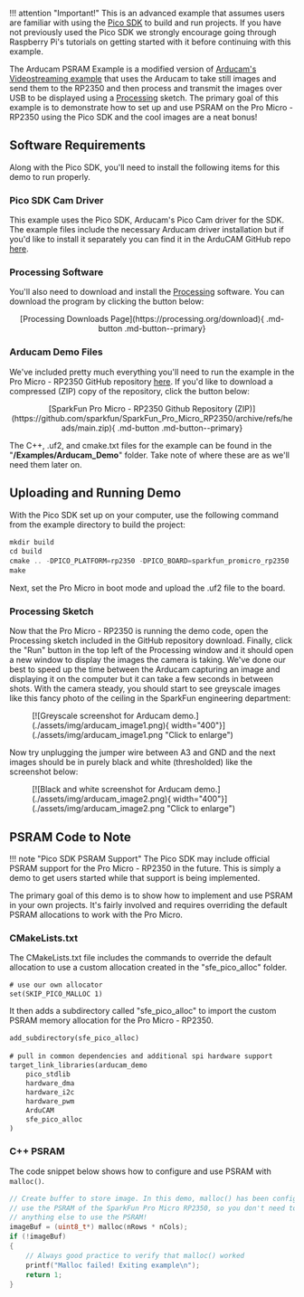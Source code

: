 



!!! attention "Important!"
    This is an advanced example that assumes users are familiar with using the [Pico SDK](https://www.raspberrypi.com/documentation/pico-sdk/) to build and run projects. If you have not previously used the Pico SDK we strongly encourage going through Raspberry Pi's tutorials on getting started with it before continuing with this example.

The Arducam PSRAM Example is a modified version of [Arducam's Videostreaming example](https://github.com/ArduCAM/PICO_SPI_CAM/tree/master/C/Examples/Arducam_MINI_5MP_Plus_Videostreaming) that uses the Arducam to take still images and send them to the RP2350 and then process and transmit the images over USB to be displayed using a [Processing](https://processing.org/) sketch. The primary goal of this example is to demonstrate how to set up and use PSRAM on the Pro Micro - RP2350 using the Pico SDK and the cool images are a neat bonus!

## Software Requirements

Along with the Pico SDK, you'll need to install the following items for this demo to run properly.

### Pico SDK Cam Driver

This example uses the Pico SDK, Arducam's Pico Cam driver for the SDK. The example files include the necessary Arducam driver installation but if you'd like to install it separately you can find it in the ArduCAM GitHub repo [here](https://github.com/ArduCAM/PICO_SPI_CAM).

### Processing Software

You'll also need to download and install the [Processing](https://processing.org/) software. You can download the program by clicking the button below:

<center>
    [Processing Downloads Page](https://processing.org/download){ .md-button .md-button--primary}
</center>

### Arducam Demo Files

We've included pretty much everything you'll need to run the example in the Pro Micro - RP2350 GitHub repository [here](https://github.com/sparkfun/SparkFun_Pro_Micro_RP2350/tree/main/Examples/Arducam_Demo). If you'd like to download a compressed (ZIP) copy of the repository, click the button below:

<center>
    [SparkFun Pro Micro - RP2350 Github Repository (ZIP)](https://github.com/sparkfun/SparkFun_Pro_Micro_RP2350/archive/refs/heads/main.zip){ .md-button .md-button--primary}
</center>

The C++, .uf2, and cmake.txt files for the example can be found in the "<b>/Examples/Arducam_Demo</b>" folder. Take note of where these are as we'll need them later on.

## Uploading and Running Demo

With the Pico SDK set up on your computer, use the following command from the example directory to build the project:

``` c++
mkdir build
cd build
cmake .. -DPICO_PLATFORM=rp2350 -DPICO_BOARD=sparkfun_promicro_rp2350
make
```

Next, set the Pro Micro in boot mode and upload the .uf2 file to the board.

### Processing Sketch

Now that the Pro Micro - RP2350 is running the demo code, open the Processing sketch included in the GitHub repository download. Finally, click the "Run" button in the top left of the Processing window and it should open a new window to display the images the camera is taking. We've done our best to speed up the time between the Arducam capturing an image and displaying it on the computer but it can take a few seconds in between shots. With the camera steady, you should start to see greyscale images like this fancy photo of the ceiling in the SparkFun engineering department:

<figure markdown>
[![Greyscale screenshot for Arducam demo.](./assets/img/arducam_image1.png){ width="400"}](./assets/img/arducam_image1.png "Click to enlarge")
</figure>

Now try unplugging the jumper wire between A3 and GND and the next images should be in purely black and white (thresholded) like the screenshot below:

<figure markdown>
[![Black and white screenshot for Arducam demo.](./assets/img/arducam_image2.png){ width="400"}](./assets/img/arducam_image2.png "Click to enlarge")
</figure>

## PSRAM Code to Note

!!! note "Pico SDK PSRAM Support"
    The Pico SDK may include official PSRAM support for the Pro Micro - RP2350 in the future. This is simply a demo to get users started while that support is being implemented.

The primary goal of this demo is to show how to implement and use PSRAM in your own projects. It's fairly involved and requires overriding the default PSRAM allocations to work with the Pro Micro.

### CMakeLists.txt

The CMakeLists.txt file includes the commands to override the default allocation to use a custom allocation created in the "sfe_pico_alloc" folder.

```
# use our own allocator
set(SKIP_PICO_MALLOC 1)
```

It then adds a subdirectory called "sfe_pico_alloc" to import the custom PSRAM memory allocation for the Pro Micro - RP2350.

```
add_subdirectory(sfe_pico_alloc)

# pull in common dependencies and additional spi hardware support
target_link_libraries(arducam_demo 
	pico_stdlib
	hardware_dma
	hardware_i2c
	hardware_pwm
	ArduCAM
	sfe_pico_alloc
)
```

### C++ PSRAM

The code snippet below shows how to configure and use PSRAM with <code>malloc()</code>.

``` c++
// Create buffer to store image. In this demo, malloc() has been configure to
// use the PSRAM of the SparkFun Pro Micro RP2350, so you don't need to do
// anything else to use the PSRAM!
imageBuf = (uint8_t*) malloc(nRows * nCols);
if (!imageBuf)
{
    // Always good practice to verify that malloc() worked
    printf("Malloc failed! Exiting example\n");
    return 1;
}
```
